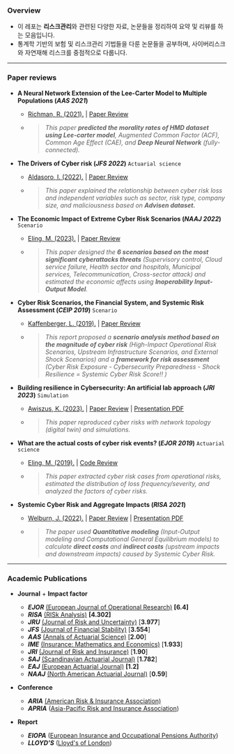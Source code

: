 ### Overview

- 이 레포는 **리스크관리**와 관련된 다양한 자료, 논문들을 정리하여 요약 및 리뷰를 하는 모음입니다.
- 통계학 기반의 보험 및 리스크관리 기법들을 다룬 논문들을 공부하며, 사이버리스크와 자연재해 리스크를 중점적으로 다룹니다.

---

### Paper reviews


- **A Neural Network Extension of the Lee-Carter Model to Multiple Populations (*AAS 2021*)**
  
  - [Richman, R. (2021).](./Paper/Richman_AAS_2021.pdf) | [Paper Review](./Review/Richman_AAS_2021.md)
  - > *This paper **predicted the morality rates of HMD dataset using Lee-carter model**, Augmented Common Factor (ACF), Common Age Effect (CAE),  and **Deep Neural Network** (fully-connected).*
- **The Drivers of Cyber risk (*JFS 2022*)** `Actuarial science`
  
  - [Aldasoro, I. (2022).](./Paper/Aldasoro_JFS_2022.pdf) | [Paper Review](./Review/Aldasoro_et_al_JRS_2022.md)
  - > *This paper explained the relationship between cyber risk loss and independent variables such as sector, risk type, company size, and maliciousness based on **Advisen dataset.***
- **The Economic Impact of Extreme Cyber Risk Scenarios (*NAAJ 2022*)** `Scenario`
  
  - [Eling, M. (2023).](./Paper/Eling_NAAJ_2022.pdf) | [Paper Review](./Review/Eling_NAAJ_2022.md)
  - > *This paper designed the **6 scenarios based on the most significant cyberattacks threats** (Supervisory control, Cloud service failure, Health sector and hospitals, Municipal services, Telecommunication, Cross-sector attack) and estimated the economic affects using **Inoperability Input-Output Model**.*
- **Cyber Risk Scenarios, the Financial System, and Systemic Risk Assessment (*CEIP 2019*)** `Scenario`
  
  - [Kaffenberger, L. (2019).](./Paper/Kaffenberger_et_al_2019.pdf) | [Paper Review](./Review/Kaffenberger_et_al_2019.md) 
  - > *This report proposed a **scenario analysis method based on the magnitude of cyber risk** (High-Impact Operational Risk Scenarios, Upstream Infrastructure Scenarios, and External Shock Scenarios) and a **framework for risk assessment** (Cyber Risk Exposure - Cybersecurity Preparedness - Shock Resilience = Systemic Cyber Risk Score!! )* 
- **Building resilience in Cybersecurity: An artificial lab approach (*JRI 2023*)** `Simulation`
  
  - [Awiszus, K. (2023).](./Paper/Awiszus_et_al_JRI_2023.pdf) | [Paper Review](./Review/Awiszus_et_al_JRI_2023.md) | [Presentation PDF](./Presentation/Seminar_20240125.pdf)
  - > *This paper reproduced cyber risks with network topology (digital twin) and simulations.*
- **What are the actual costs of cyber risk events? (*EJOR 2019*)** `Actuarial science`
  
  - [Eling, M. (2019).](./Paper/Eling_EJOR_2019.pdf) | [Code Review](./Code/Eling_et_al_EJOR_2019.r) 
  - > *This paper extracted cyber risk cases from operational risks, estimated the distribution of loss frequency/severity, and analyzed the factors of cyber risks.*
- **Systemic Cyber Risk and Aggregate Impacts (*RISA 2021*)**

  - [Welburn, J. (2022).](./Paper/Welburn_RISA_2021.pdf) | [Paper Review](./Review/Welburn_RISA_2021.md) | [Presentation PDF](./Presentation/Seminar_20240321.pdf)
  - > *The paper used **Quantitative modeling** (Input-Output modeling and Computational General Equilibrium models) to calculate **direct costs** and **indirect costs** (upstream impacts and downstream impacts) caused by Systemic Cyber Risk.*

---

### Academic Publications


- **Journal** + **Impact factor**
  - ***EJOR*** [(European Journal of Operational Research)](https://www.sciencedirect.com/journal/european-journal-of-operational-research) **[6.4]**
  - ***RISA*** [(RISk Analysis)](https://onlinelibrary.wiley.com/journal/15396924) **[4.302]**
  - ***JRU*** [(Journal of Risk and Uncertainty)](https://www.springer.com/journal/11166) [**3.977**]
  - ***JFS*** [(Journal of Financial Stability)](https://www.sciencedirect.com/journal/journal-of-financial-stability) [**3.554**]
  - ***AAS*** [(Annals of Actuarial Science)](https://www.cambridge.org/core/journals/annals-of-actuarial-science) [**2.00**]
  - ***IME*** [(Insurance: Mathematics and Economics)]() [**1.933**]
  - ***JRI*** [(Journal of Risk and Insurance)](https://onlinelibrary.wiley.com/journal/15396975) [**1.90**]
  - ***SAJ*** [(Scandinavian Actuarial Journal)](https://www.tandfonline.com/toc/sact20/current) [**1.782**]
  - ***EAJ*** [(European Actuarial Journal)](https://link.springer.com/journal/13385) **[1.2]**
  - ***NAAJ*** [(North American Actuarial Journal)](https://www.tandfonline.com/toc/uaaj20/current) [**0.59**]
- **Conference**
  - ***ARIA*** [(American Risk & Insurance Association)](https://www.aria.org/)
  - ***APRIA*** ([Asia-Pacific Risk and Insurance Association](https://www.apria.org/))
- **Report**

  - ***EIOPA*** ([European Insurance and Occupational Pensions Authority](https://www.eiopa.europa.eu/index_en))
  - ***LLOYD'S*** ([Lloyd's of London](https://www.lloyds.com/news-and-insights/risk-reports))

